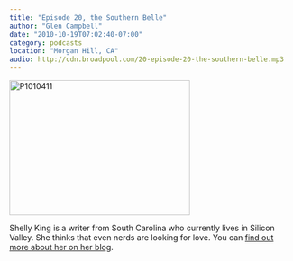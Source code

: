 ```yaml
---
title: "Episode 20, the Southern Belle"
author: "Glen Campbell"
date: "2010-10-19T07:02:40-07:00"
category: podcasts
location: "Morgan Hill, CA"
audio: http://cdn.broadpool.com/20-episode-20-the-southern-belle.mp3
---
```


<a href="http://www.flickr.com/photos/gecampbell/8586902372/" title="P1010411 by gecampbell, on Flickr"><img src="http://farm9.staticflickr.com/8392/8586902372_176bca1248_n.jpg" width="320" height="240" alt="P1010411"></a>

Shelly King is a writer from South Carolina who currently lives in Silicon Valley. She thinks that even nerds are looking for love. You can [find out more about her on her blog](http://shellyking.com/).
